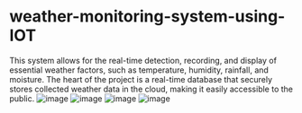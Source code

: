 # weather-monitoring-system-using-IOT
This system allows for the real-time detection, recording, and display of essential weather factors, such as temperature, humidity, rainfall, and moisture. The heart of the project is a real-time database that securely stores collected weather data in the cloud, making it easily accessible to the public.
![image](https://github.com/BESTHABHEEMA/weather-monitoring-system-using-IOT/assets/164872720/d280fc46-e709-4384-803e-2d4b3b00fd04)
![image](https://github.com/BESTHABHEEMA/weather-monitoring-system-using-IOT/assets/164872720/d954dd13-5f87-4a38-9f03-231e893366d0)
![image](https://github.com/BESTHABHEEMA/weather-monitoring-system-using-IOT/assets/164872720/c4d61d6b-1b95-4e6e-9c53-129237457dfd)
![image](https://github.com/BESTHABHEEMA/weather-monitoring-system-using-IOT/assets/164872720/97a85780-badf-43a5-9d17-f59d82c65e52)
